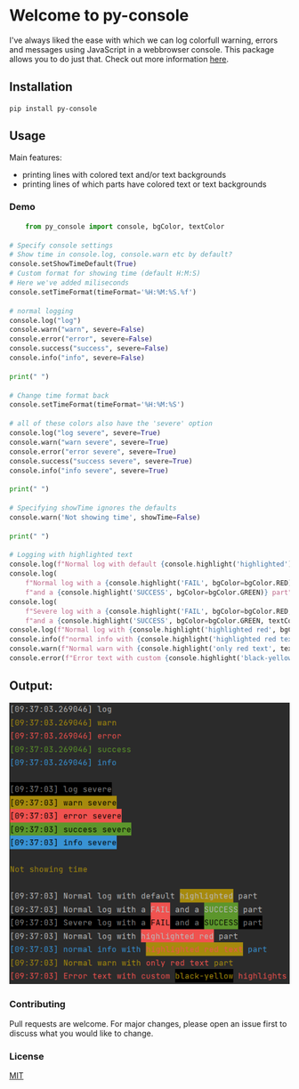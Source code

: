 # Welcome to py-console
I've always liked the ease with which we can log colorfull warning, errors and messages using JavaScript in a webbrowser console.
This package allows you to do just that. Check out more information [here](https://mikehuls.medium.com/python-printing-colorful-outputs-with-ease-b4e2a183db7c).

## Installation
```commandline
pip install py-console
```

## Usage
Main features:
 - printing lines with colored text and/or text backgrounds
 - printing lines of which parts have colored text or text backgrounds

### Demo

```python
    from py_console import console, bgColor, textColor

# Specify console settings
# Show time in console.log, console.warn etc by default?
console.setShowTimeDefault(True)
# Custom format for showing time (default H:M:S)
# Here we've added miliseconds
console.setTimeFormat(timeFormat='%H:%M:%S.%f')

# normal logging
console.log("log")
console.warn("warn", severe=False)
console.error("error", severe=False)
console.success("success", severe=False)
console.info("info", severe=False)

print(" ")

# Change time format back
console.setTimeFormat(timeFormat='%H:%M:%S')

# all of these colors also have the 'severe' option
console.log("log severe", severe=True)
console.warn("warn severe", severe=True)
console.error("error severe", severe=True)
console.success("success severe", severe=True)
console.info("info severe", severe=True)

print(" ")

# Specifying showTime ignores the defaults
console.warn('Not showing time', showTime=False)

print(" ")

# Logging with highlighted text
console.log(f"Normal log with default {console.highlight('highlighted')} part")
console.log(
    f"Normal log with a {console.highlight('FAIL', bgColor=bgColor.RED)} "
    f"and a {console.highlight('SUCCESS', bgColor=bgColor.GREEN)} part")
console.log(
    f"Severe log with a {console.highlight('FAIL', bgColor=bgColor.RED, textColor=textColor.BLACK)} "
    f"and a {console.highlight('SUCCESS', bgColor=bgColor.GREEN, textColor=textColor.BLACK)} part", severe=True)
console.log(f"Normal log with {console.highlight('highlighted red', bgColor=bgColor.RED)} part")
console.info(f"normal info with {console.highlight('highlighted red text', textColor=textColor.RED)} part")
console.warn(f"Normal warn with {console.highlight('only red text', textColor=textColor.RED, bgColor='')} part")
console.error(f"Error text with custom {console.highlight('black-yellow', textColor=textColor.YELLOW, bgColor=bgColor.BLACK)} highlights")
```

## Output:  

![output_example](https://raw.githubusercontent.com/mike-huls/py-console/main/images/outputs.png)

### Contributing
Pull requests are welcome. For major changes, please open an issue first to discuss what you would like to change.

### License
[MIT](https://choosealicense.com/licenses/mit/)
